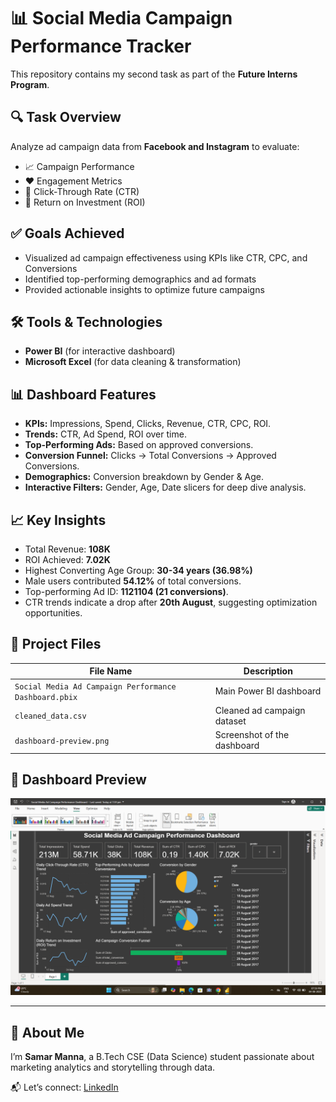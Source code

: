 # 📊 Social Media Campaign Performance Tracker

This repository contains my second task as part of the **Future Interns Program**.

## 🔍 Task Overview
Analyze ad campaign data from **Facebook and Instagram** to evaluate:
- 📈 Campaign Performance
- ❤️ Engagement Metrics
- 🎯 Click-Through Rate (CTR)
- 💸 Return on Investment (ROI)

## ✅ Goals Achieved
- Visualized ad campaign effectiveness using KPIs like CTR, CPC, and Conversions
- Identified top-performing demographics and ad formats
- Provided actionable insights to optimize future campaigns

## 🛠 Tools & Technologies
- **Power BI** (for interactive dashboard)
- **Microsoft Excel** (for data cleaning & transformation)

## 📊 Dashboard Features
- **KPIs:** Impressions, Spend, Clicks, Revenue, CTR, CPC, ROI.
- **Trends:** CTR, Ad Spend, ROI over time.
- **Top-Performing Ads:** Based on approved conversions.
- **Conversion Funnel:** Clicks → Total Conversions → Approved Conversions.
- **Demographics:** Conversion breakdown by Gender & Age.
- **Interactive Filters:** Gender, Age, Date slicers for deep dive analysis.

## 📈 Key Insights
- Total Revenue: **108K**
- ROI Achieved: **7.02K**
- Highest Converting Age Group: **30-34 years (36.98%)**
- Male users contributed **54.12%** of total conversions.
- Top-performing Ad ID: **1121104 (21 conversions)**.
- CTR trends indicate a drop after **20th August**, suggesting optimization opportunities.

## 📁 Project Files
| File Name | Description |
|-----------|-------------|
| `Social Media Ad Campaign Performance Dashboard.pbix` | Main Power BI dashboard |
| `cleaned_data.csv` | Cleaned ad campaign dataset |
| `dashboard-preview.png` | Screenshot of the dashboard |

## 📸 Dashboard Preview
![Dashboard Preview](dashboard-preview.png)


---

## 👤 About Me
I’m **Samar Manna**, a B.Tech CSE (Data Science) student passionate about marketing analytics and storytelling through data.

📬 Let’s connect: [LinkedIn](https://www.linkedin.com/in/samar-manna-83aa73273)

